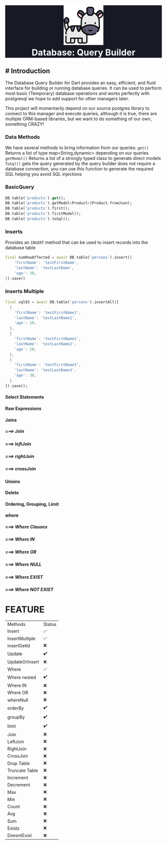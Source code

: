 <h1 style="text-align:center;color:white;background:#171923">
<img src="./doc/zebra.png" width="128"/>
<BR>
Database: Query Builder
</h1>

## # Introduction 
The Database Query Builder for Dart provides an easy, efficient, and fluid interface for building or running database queries. It can be used to perform most basic (Temporary) database operations and works perfectly with postgresql we hope to add support for other managers later.

This project will momentarily depend on our source postgres library to connect to this manager and execute queries, although it is true, there are multiple ORM-based libraries, but we want to do something of our own, something CRAZY!

### Data Methods
We have several methods to bring information from our queries:
`get()` Returns a list of type map<String,dynamic> depending on our queries
`getModel()` Returns a list of a strongly typed class to generate direct models
`ToSql()` gets the query generated by the query builder does not require a database connection, you can use this function to generate the required SQL helping you avoid SQL injections

### BasicQuery
```dart
DB.table('products').get();
DB.table('products').getModel<Product>(Product.fromJson);
DB.table('products').first();
DB.table('products').firstModel();
DB.table('products').toSql();
```

### Inserts
Provides an `INSERT`  method that can be used to insert records into the database table

```dart
final numRowAffected = await DB.table('persons').insert({
    'firstName': 'testFirstName',
    'lastName': 'testLastName',
    'age': 30,
}).save()
```
### Inserts Multiple
```dart
final sql03 = await DB.table('persons').insertAll([
  {
    'firstName': 'testFirstName1',
    'lastName': 'testLastName1',
    'age': 10,
  },
  {
    'firstName': 'testFirstName2',
    'lastName': 'testLastName2',
    'age': 20,
  },
  {
    'firstName': 'testFirstName3',
    'lastName': 'testLastName3',
    'age': 30,
  }
]).save();
```


#### Select Statements
#### Raw Expressions
#### Joins
##### ===> Join
##### ===> leftJoin
##### ===> rightJoin
##### ===> crossJoin

#### Unions
#### Delete
#### Ordering, Grouping, Limit
#### where
##### ===> Where Clauses
##### ===> Where IN
##### ===> Where OR
##### ===> Where NULL
##### ===> Where EXIST
##### ===> Where NOT EXIST





# FEATURE 

<table class="default">
    <tr>
        <td>Methods</td>
        <td>Status</td>
    </tr>
    <tr>
        <td>Insert</td>
        <td>✅</td>
    </tr>
    <tr>
        <td>InsertMultiple</td>
        <td>✅</td>
    </tr>
    <tr>
        <td>insertGetId</td>
        <td>❌</td>
    </tr>
    <tr>
        <td>Update</td>
        <td>✔️</td>
    </tr>
    <tr>
        <td>UpdateOrInsert</td>
        <td>❌</td>
    </tr>
    <tr>
        <td>Where</td>
        <td>✅</td>
    </tr>
    <tr>
        <td>Where nested</td>
        <td>✔️</td>
    </tr>
    <tr>
        <td>Where IN</td>
        <td>❌</td>
    </tr>
    <tr>
        <td>Where OR</td>
        <td>❌</td>
    </tr>
    <tr>
        <td>whereNull</td>
        <td>❌</td>
    </tr>
    <tr>
        <td>orderBy</td>
        <td>✔️</td>
    </tr>
    <tr>
        <td>groupBy</td>
        <td>✔️</td>
    </tr>
    <tr>
        <td>limit</td>
        <td>✔️</td>
    </tr>
    <tr>
        <td>Join</td>
        <td>❌</td>
    </tr>
    <tr>
        <td>LeftJoin</td>
        <td>❌</td>
    </tr>
    <tr>
        <td>RightJoin</td>
        <td>❌</td>
    </tr>
    <tr>
        <td>CrossJoin</td>
        <td>❌</td>
    </tr>
    <tr>
        <td>Drop Table</td>
        <td>❌</td>
    </tr>
    <tr>
        <td>Truncate Table</td>
        <td>❌</td>
    </tr>
    <tr>
        <td>Increment</td>
        <td>❌</td>
    </tr>
    <tr>
        <td>Decrement</td>
        <td>❌</td>
    </tr>
    <tr>
        <td>Max</td>
        <td>❌</td>
    </tr>
    <tr>
        <td>Min</td>
        <td>❌</td>
    </tr>
    <tr>
        <td>Count</td>
        <td>❌</td>
    </tr>
    <tr>
        <td>Avg</td>
        <td>❌</td>
    </tr>
    <tr>
        <td>Sum</td>
        <td>❌</td>
    </tr>
    <tr>
        <td>Exists</td>
        <td>❌</td>
    </tr>
    <tr>
        <td>DoesntExist</td>
        <td>❌</td>
    </tr>
</table>